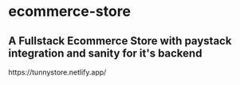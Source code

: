 # ecommerce-store

<h2>A Fullstack Ecommerce Store with paystack integration and sanity for it's backend</h2>
https://tunnystore.netlify.app/
